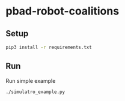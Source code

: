 # pbad-robot-coalitions

## Setup

```bash
pip3 install -r requirements.txt
```

## Run

Run simple example

```bash
./simulatro_example.py
```
